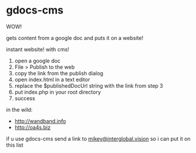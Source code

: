 # gdocs-cms

WOW!  

gets content from a google doc and puts it on a website!  

instant website! with cms!

1. open a google doc
2. File > Publish to the web
3. copy the link from the publish dialog
4. open index.html in a text editor
5. replace the $publishedDocUrl string with the link from step 3
6. put index.php in your root directory
7. success

in the wild:
 - http://wandband.info
 - http://oa4s.biz

if u use gdocs-cms send a link to mikey@interglobal.vision so i can put it on this list